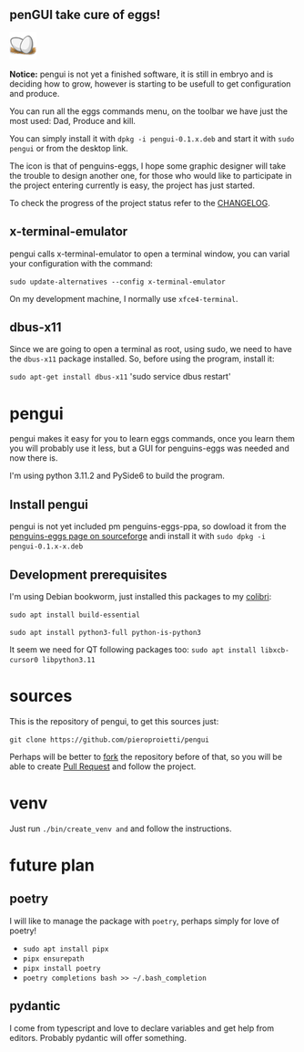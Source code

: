 ## **penGUI take cure of eggs!**
![icon](https://github.com/pieroproietti/pengui/blob/main/assets/pengui.png?raw=true)

**Notice:** pengui is not yet a finished software, it is still in embryo and is deciding how
 to grow, however is starting to be usefull to get configuration and produce. 

 You can run all the eggs commands menu, on the toolbar we have just the most used: Dad, Produce and kill.

You can simply install it with `dpkg -i pengui-0.1.x.deb` and start it with `sudo pengui` or from the desktop link. 

The icon is that of penguins-eggs, I hope some graphic designer will take the trouble to design another one, for those who would like to participate in the project entering currently is easy, the project has just started.

To check the progress of the project status refer to the [CHANGELOG](https://github.com/pieroproietti/pengui/blob/main/CHANGELOG.md).


## x-terminal-emulator
pengui calls x-terminal-emulator to open a terminal window, you can varial your configuration with the command:

`sudo update-alternatives --config x-terminal-emulator`

On my development machine, I normally use `xfce4-terminal`.

## dbus-x11
Since we are going to open a terminal as root, using sudo, we need to have the `dbus-x11` package installed. So, before using the program, install it:

`sudo apt-get install dbus-x11`
'sudo service dbus restart'

# pengui

pengui makes it easy for you to learn eggs commands, once you learn them you will probably use it less, but a GUI for penguins-eggs was needed and now there is.

I'm using python 3.11.2 and PySide6 to build the program.

## Install pengui
pengui is not yet included pm penguins-eggs-ppa, so dowload it from the [penguins-eggs page on sourceforge](https://sourceforge.net/projects/penguins-eggs/files/pengui/) andi install it with `sudo dpkg -i pengui-0.1.x-x.deb`

## Development prerequisites

I'm using Debian bookworm, just installed this packages to my [colibri](https://sourceforge.net/projects/penguins-eggs/files/ISOS/debian/bookworm/arm64/):

`sudo apt install build-essential`

`sudo apt install python3-full python-is-python3`

It seem we need for QT following packages too: 
`sudo apt install libxcb-cursor0 libpython3.11` 

# sources
This is the repository of pengui, to get this sources just: 

`git clone https://github.com/pieroproietti/pengui`

Perhaps will be better to [fork](https://github.com/pieroproietti/pengui/fork) the repository before of that, so you will be able to create [Pull Request](https://github.com/pieroproietti/pengui/pulls) and follow the project.

# venv
Just run `./bin/create_venv and` and follow the instructions.

# future plan

## poetry
I will like to manage the package with `poetry`, perhaps simply for love of poetry!

* `sudo apt install pipx`
* `pipx ensurepath`
* `pipx install poetry`
* `poetry completions bash >> ~/.bash_completion`

## pydantic
I come from typescript and love to declare variables and get help from editors. Probably pydantic will offer something.
